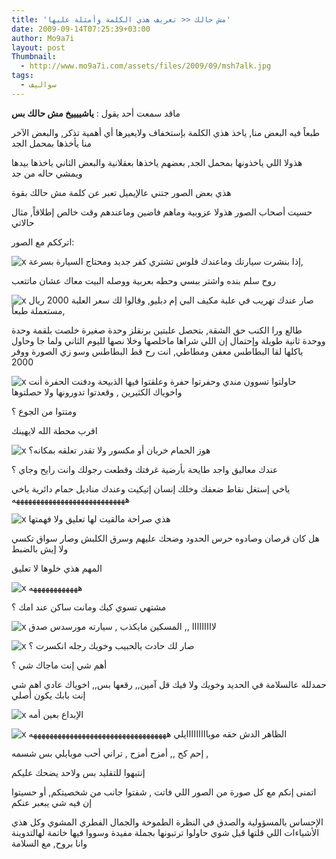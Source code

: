 ```yaml
---
title: 'مش حالك << تعريف هذي الكلمة وأمثلة عليها'
date: 2009-09-14T07:25:39+03:00
author: Mo9a7i
layout: post
Thumbnail:
  - http://www.mo9a7i.com/assets/files/2009/09/msh7alk.jpg
tags:
  - سواليف
---
```


ماقد سمعت أحد يقول : **ياشييييخ مش حالك بس**

طبعاً فيه البعض منا, ياخذ هذي الكلمة بإستخفاف ولايعيرها أي أهمية تذكر, والبعض الآخر منا يأخذها بمحمل الجد

هذولا اللي ياخذونها بمحمل الجد, بعضهم ياخذها بعقلانية والبعض الثاني ياخذها بيدها ويمشي حاله من جد

هذي بعض الصور جتني عالإيميل تعبر عن كلمة مش حالك بقوة

حسيت أصحاب الصور هذولا عزوبية وماهم فاضين وماعندهم وقت خالص إطلاقاً, مثال حالاتي

اترككم مع الصور:

![x](http://www.mo9a7i.com/assets/files/2009/09/pic32702.jpg)
إذا بنشرت سيارتك وماعندك فلوس تشتري كفر جديد ومحتاج السيارة بسرعة,

روح سلم بنده واشتر ببسي وحطه بعربية ووصله البيت معاك عشان ماتتعب

![x](http://www.mo9a7i.com/assets/files/2009/09/pic32609.jpg)
صار عندك تهريب في علبة مكيف البي إم دبليو, وقالوا لك سعر العلبة 2000 ريال مستعملة طبعاً,

طالع ورا الكنب حق الشقة, بتحصل علبتين برنقلز وحدة صغيرة خلصت بلقمة وحدة ووحدة ثانية طويلة وإحتمال إن اللي شراها ماخلصها وخلا نصها لليوم الثاني ولما جا وحاول ياكلها لقا البطاطس معفن ومطاطي, انت رح قط البطاطس وسو زي الصورة ووفر 2000

![x](http://www.mo9a7i.com/assets/files/2009/09/pic31556.jpg)
حاولتوا تسوون مندي وحفرتوا حفرة وعلقتوا فيها الذبيحة ودفنت الحفرة أنت واخوياك الكثيرين , وقعدتوا تدورونها ولا حصلتوها

ومتتوا من الجوع ؟

اقرب محطة الله لايهينك

![x](http://www.mo9a7i.com/assets/files/2009/09/pic30303.jpg)
هوز الحمام خربان أو مكسور ولا تقدر تعلقه بمكانه؟

عندك معاليق واجد طايحة بأرضية غرفتك وقطعت رجولك وانت رايح وجاي ؟

ياخي إستغل نقاط ضعفك وخلك إنسان إتيكيت وعندك مناديل حمام دائرية ياخي ههههههههههههههههههههههههههههه

![x](http://www.mo9a7i.com/assets/files/2009/09/pic22798.jpg)
هذي صراحة مالقيت لها تعليق ولا فهمتها

هل كان قرصان وصادوه حرس الحدود وضحك عليهم وسرق الكلبش وصار سواق تكسي ولا إيش بالضبط

المهم هذي خلوها لا تعليق

![x](http://www.mo9a7i.com/assets/files/2009/09/pic20600.jpg)
ههههههههههههه

مشتهي تسوي كيك ومانت ساكن عند امك ؟

![x](http://www.mo9a7i.com/assets/files/2009/09/pic16519.jpg)
لااااااااا  ,, المسكين مايكذب , سيارته مورسدس صدق

![x](http://www.mo9a7i.com/assets/files/2009/09/pic14309.jpg)
صار لك حادث يالحبيب وخويك رجله انكسرت ؟

أهم شي إنت ماجاك شي ؟

حمدلله عالسلامة في الحديد وخويك ولا فيك قل آمين,, رقعها بس,, اخوياك عادي اهم شي إنت بابك يكون أصلي

![x](http://www.mo9a7i.com/assets/files/2009/09/pic07616.jpg)
الإبداع بعين أمه

![x](http://www.mo9a7i.com/assets/files/2009/09/pic05249.jpg)
الظاهر الدش حقه موبااااااااايلي ههههههههههههههههههههههههههههههههههه

إحم كح ,, أمزح أمزح , تراني أحب موبايلي بس شسمه ,

إنتبهوا للتقليد بس ولاحد يضحك عليكم

اتمنى إنكم مع كل صورة من الصور اللي فاتت , شفتوا جانب من شخصيتكم, أو حسيتوا إن فيه شي يبعبر عنكم

الإحساس بالمسؤولية والصدق في النظرة الطموحة والجمال الفطري المشوي وكل هذي الأشياءات اللي قلتها قبل شوي حاولوا ترتبونها بجملة مفيدة وسووا فيها خاتمة لهالتدوينة وانا بروح, مع السلامة
